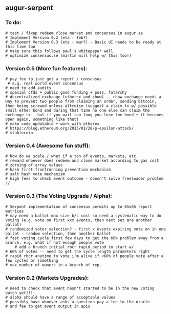augur-serpent
-------------

### To do:
	# test / fixup redeem close market and consensus in augur.se
	# Implement Version 0.2 (eta - feb?)
	# Implement Version 0.3 (eta - mar?) - Basic UI needs to be ready at this time too
	# make sure this follows paul's whitepaper well
	# optimize consensus.se (martin will help w/ this too!)

### Version 0.5 (More fun features):
	# pay fee to just get a report / consensus
	 # e.g. real world event consensus
	# need to add audits
	# special cfds + public good funding + poss. futarchy
	# decentralized exchange (etherex and chow) -- chow exchange needs a way to prevent two people from claiming an order, sending bitcoin, then being screwed unless altruism (suggest a claim tx w/ possible small ether bond and during that time no one else can claim the exchange tx - but if you wait too long you lose the bond + it becomes open again, something like that)
	# make code updatable + work with etherex
	# https://blog.ethereum.org/2015/01/28/p-epsilon-attack/
	# stablecoin

### Version 0.4 (Awesome fun stuff):
	# how do we scale / what if a ton of events, markets, etc.
	# reward whoever does redeem and close market according to gas cost
	# zeroing of array values
	# hash first frontrunning prevention mechanism
	# salt hash vote mechanism
	# high fees to check event outcome - doesn't solve freeloader problem :/

### Version 0.3 (The Voting Upgrade / Alpha):
	# Serpent implementation of consensus permits up to 65x65 report matrices
	# may need a ballot max size b/c cost so need a systematic way to do voting (e.g. vote on first xxx events, then next set are another ballot)
	# randomized voter selection? - first x events expiring vote on in one ballot - random selection, then another ballot
	# fast voting cycle first few days to get the 60% problem away from a branch, e.g. what if not enough people vote
		# add a branch initial rbcr rapid period to start w/
	# 60% of votes -- need to get the cycle length parameters right
	# rapid rbcr anytime to vote i'm alive if <60% of people vote after a few cycles or something
	# max number of owners in a branch of rep.

### Version 0.2 (Markets Upgrades):
	# need to check that event hasn't started to be in the new voting batch yet!!!!
	# alpha should have a range of acceptable values
	# possibly have whoever asks a question pay a fee to the oracle
	# and fee to get event output in apis



























